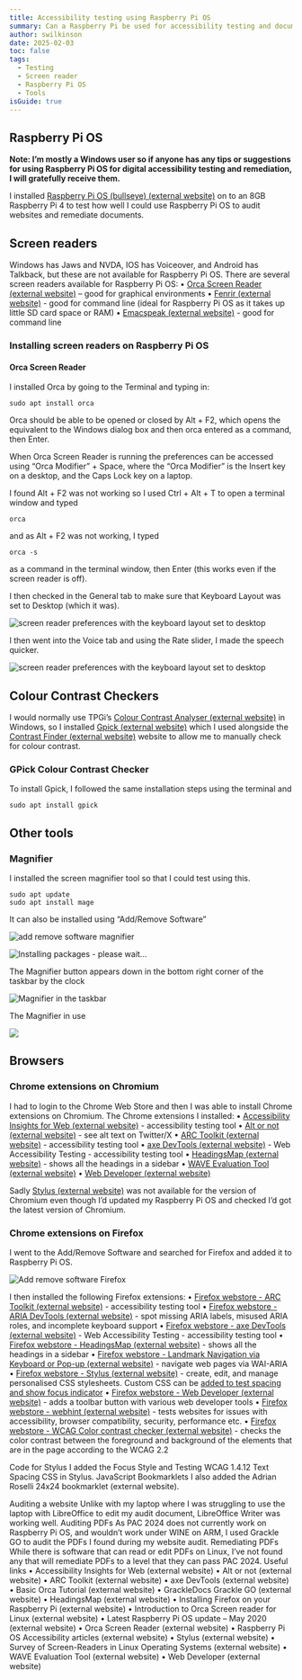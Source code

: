 ```yaml
---
title: Accessibility testing using Raspberry Pi OS
summary: Can a Raspberry Pi be used for accessibility testing and document remediation?
author: swilkinson
date: 2025-02-03
toc: false
tags:
  - Testing
  - Screen reader
  - Raspberry Pi OS
  - Tools
isGuide: true
---
```

## Raspberry Pi OS

**Note: I’m mostly a Windows user so if anyone has any tips or suggestions for using Raspberry Pi OS for digital accessibility testing and remediation, I will gratefully receive them.**

I installed [Raspberry Pi OS (bullseye) (external website)](https://www.raspberrypi.com/software/) on to an 8GB Raspberry Pi 4 to test how well I could use Raspberry Pi OS to audit websites and remediate documents.

## Screen readers

Windows has Jaws and NVDA, IOS has Voiceover, and Android has Talkback, but these are not available for Raspberry Pi OS. There are several screen readers available for Raspberry Pi OS:
• [Orca Screen Reader (external website)](https://help.gnome.org/users/orca/stable/index.html.en) – good for graphical environments
• [Fenrir (external website)](https://github.com/chrys87/fenrir) - good for command line (ideal for Raspberry Pi OS as it takes up little SD card space or RAM)
• [Emacspeak (external website)](https://github.com/tvraman/emacspeak) - good for command line

### Installing screen readers on Raspberry Pi OS

#### Orca Screen Reader

I installed Orca by going to the Terminal and typing in:

```
sudo apt install orca
```

Orca should be able to be opened or closed by Alt + F2, which opens the equivalent to the Windows dialog box and then orca entered as a command, then Enter.

When Orca Screen Reader is running the preferences can be accessed using “Orca Modifier” + Space, where the “Orca Modifier” is the Insert key on a desktop, and the Caps Lock key on a laptop. 

I found Alt + F2 was not working so I used Ctrl + Alt + T to open a terminal window and typed 

```
orca 
```

and as Alt + F2 was not working, I typed 

```
orca -s 
```

as a command in the terminal window, then Enter (this works even if the screen reader is off).

I then checked in the General tab to make sure that Keyboard Layout was set to Desktop (which it was).

![screen reader preferences with the keyboard layout set to desktop](src/guideImg/2-orca-screen-reader-preferences.png)

I then went into the Voice tab and using the Rate slider, I made the speech quicker.

![screen reader preferences with the keyboard layout set to desktop](src/guideImg/3-orca-screen-reader-voice-type-settings.png)

## Colour Contrast Checkers

I would normally use TPGi’s [Colour Contrast Analyser (external website)](https://www.tpgi.com/color-contrast-checker/) in Windows, so I installed [Gpick (external website)](https://www.gpick.org/) which I used alongside the [Contrast Finder (external website)](https://app.contrast-finder.org/?lang=en) website to allow me to manually check for colour contrast.

### GPick Colour Contrast Checker

To install Gpick, I followed the same installation steps using the terminal and 

```
sudo apt install gpick
```

## Other tools

### Magnifier

I installed the screen magnifier tool so that I could test using this.

```
sudo apt update
sudo apt install mage
```

It can also be installed using “Add/Remove Software”

![add remove software magnifier](src/guideImg/4-magnifier.png)

![Installing packages - please wait...](src/guideImg/5-installing-packages.png)

The Magnifier button appears down in the bottom right corner of the taskbar by the clock

![Magnifier in the taskbar](src/guideImg/5.5-magnifier-button.png)

The Magnifier in use

![](src/guideImg/6-magnifier-in-use.png)

## Browsers

### Chrome extensions on Chromium

I had to login to the Chrome Web Store and then I was able to install Chrome extensions on Chromium.
The Chrome extensions I installed:
• [Accessibility Insights for Web (external website)](https://chromewebstore.google.com/detail/accessibility-insights-fo/pbjjkligggfmakdaogkfomddhfmpjeni) - accessibility testing tool
• [Alt or not (external website)](https://chromewebstore.google.com/detail/alt-or-not/bhbbijphceaijfpppmdjmjalnogkhamc) - see alt text on Twitter/X
• [ARC Toolkit (external website)](https://chromewebstore.google.com/detail/arc-toolkit/chdkkkccnlfncngelccgbgfmjebmkmce) - accessibility testing tool
• [axe DevTools (external website)](https://chromewebstore.google.com/detail/axe-devtools-web-accessib/lhdoppojpmngadmnindnejefpokejbdd) - Web Accessibility Testing - accessibility testing tool
• [HeadingsMap (external website)](https://chromewebstore.google.com/detail/headingsmap/flbjommegcjonpdmenkdiocclhjacmbi) - shows all the headings in a sidebar
• [WAVE Evaluation Tool (external website)](https://chromewebstore.google.com/detail/wave-evaluation-tool/jbbplnpkjmmeebjpijfedlgcdilocofh) 
• [Web Developer (external website)](https://chromewebstore.google.com/detail/web-developer/bfbameneiokkgbdmiekhjnmfkcnldhhm) 

Sadly [Stylus (external website)](https://chromewebstore.google.com/detail/stylus/clngdbkpkpeebahjckkjfobafhncgmne)  was not available for the version of Chromium even though I’d updated my Raspberry Pi OS and checked I’d got the latest version of Chromium.

### Chrome extensions on Firefox

I went to the Add/Remove Software and searched for Firefox and added it to Raspberry Pi OS.

![Add remove software Firefox](src/guideImg/1-firefox-install.png)

I then installed the following Firefox extensions:
• [Firefox webstore - ARC Toolkit (external website)](https://addons.mozilla.org/en-GB/firefox/addon/arc-toolkit/) - accessibility testing tool
• [Firefox webstore - ARIA DevTools (external website)](https://addons.mozilla.org/en-GB/firefox/addon/aria-devtools/) - spot missing ARIA labels, misused ARIA roles, and incomplete keyboard support
• [Firefox webstore - axe DevTools (external website)](https://addons.mozilla.org/en-GB/firefox/addon/axe-devtools/) - Web Accessibility Testing - accessibility testing tool
• [Firefox webstore - HeadingsMap (external website)](https://addons.mozilla.org/en-GB/firefox/addon/headingsmap/) - shows all the headings in a sidebar
• [Firefox webstore - Landmark Navigation via Keyboard or Pop-up (external website)](https://addons.mozilla.org/en-GB/firefox/addon/landmarks/) - navigate web pages via WAI-ARIA
• [Firefox webstore - Stylus (external website)](https://addons.mozilla.org/en-GB/firefox/addon/styl-us/) - create, edit, and manage personalised CSS stylesheets. Custom CSS can be [added to test spacing and show focus indicator](https://www.makethingsaccessible.com/guides/accessibility-testing-tools/#stylus)
• [Firefox webstore - Web Developer (external website)](https://addons.mozilla.org/en-GB/firefox/addon/web-developer/) - adds a toolbar button with various web developer tools
• [Firefox webstore - webhint (external website)](https://addons.mozilla.org/en-GB/firefox/addon/webhint/) - tests websites for issues with accessibility, browser compatibility, security, performance etc.
• [Firefox webstore - WCAG Color contrast checker (external website)](https://addons.mozilla.org/en-US/firefox/addon/wcag-contrast-checker/) - checks the color contrast between the foreground and background of the elements that are in the page according to the WCAG 2.2

Code for Stylus
I added the Focus Style and Testing WCAG 1.4.12 Text Spacing CSS in Stylus.
JavaScript Bookmarklets
I also added the Adrian Roselli 24x24 bookmarklet (external website).

Auditing a website
Unlike with my laptop where I was struggling to use the laptop with LibreOffice to edit my audit document, LibreOffice Writer was working well.
Auditing PDFs
As PAC 2024 does not currently work on Raspberry Pi OS, and wouldn’t work under WINE on ARM, I used Grackle GO to audit the PDFs I found during my website audit.
Remediating PDFs
While there is software that can read or edit PDFs on Linux, I’ve not found any that will remediate PDFs to a level that they can pass PAC 2024.
Useful links
• Accessibility Insights for Web (external website)
• Alt or not (external website) 
• ARC Toolkit (external website)
• axe DevTools (external website)
• Basic Orca Tutorial (external website)
• GrackleDocs Grackle GO (external website)
• HeadingsMap (external website) 
• Installing Firefox on your Raspberry Pi (external website)
• Introduction to Orca Screen reader for Linux (external website)
• Latest Raspberry Pi OS update – May 2020 (external website)
• Orca Screen Reader (external website)
• Raspberry Pi OS Accessibility articles (external website)
• Stylus (external website) 
• Survey of Screen-Readers in Linux Operating Systems (external website)
• WAVE Evaluation Tool (external website) 
• Web Developer (external website)
